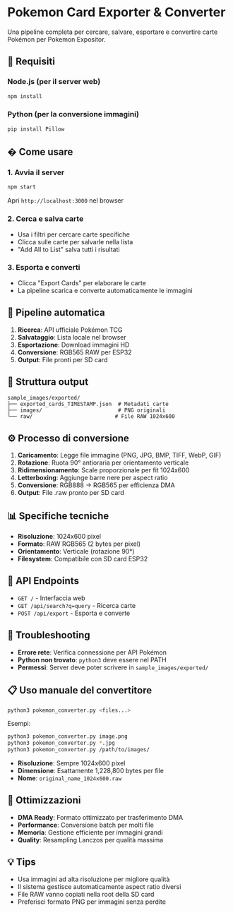 # Pokemon Card Exporter & Converter

Una pipeline completa per cercare, salvare, esportare e convertire carte Pokémon per Pokemon Expositor.

## 🚀 Requisiti

### Node.js (per il server web)
```bash
npm install
```

### Python (per la conversione immagini)
```bash
pip install Pillow
```

## � Come usare

### 1. Avvia il server
```bash
npm start
```
Apri `http://localhost:3000` nel browser

### 2. Cerca e salva carte
- Usa i filtri per cercare carte specifiche
- Clicca sulle carte per salvarle nella lista
- "Add All to List" salva tutti i risultati

### 3. Esporta e converti
- Clicca "Export Cards" per elaborare le carte
- La pipeline scarica e converte automaticamente le immagini

## 🔄 Pipeline automatica

1. **Ricerca**: API ufficiale Pokémon TCG
2. **Salvataggio**: Lista locale nel browser
3. **Esportazione**: Download immagini HD
4. **Conversione**: RGB565 RAW per ESP32
5. **Output**: File pronti per SD card

## 📁 Struttura output

```
sample_images/exported/
├── exported_cards_TIMESTAMP.json  # Metadati carte
├── images/                        # PNG originali
└── raw/                          # File RAW 1024x600
```

## ⚙️ Processo di conversione

1. **Caricamento**: Legge file immagine (PNG, JPG, BMP, TIFF, WebP, GIF)
2. **Rotazione**: Ruota 90° antioraria per orientamento verticale
3. **Ridimensionamento**: Scale proporzionale per fit 1024x600
4. **Letterboxing**: Aggiunge barre nere per aspect ratio
5. **Conversione**: RGB888 → RGB565 per efficienza DMA
6. **Output**: File .raw pronto per SD card

## 📊 Specifiche tecniche

- **Risoluzione**: 1024x600 pixel
- **Formato**: RAW RGB565 (2 bytes per pixel)
- **Orientamento**: Verticale (rotazione 90°)
- **Filesystem**: Compatibile con SD card ESP32

## 🔧 API Endpoints

- `GET /` - Interfaccia web
- `GET /api/search?q=query` - Ricerca carte
- `POST /api/export` - Esporta e converte

## 🐛 Troubleshooting

- **Errore rete**: Verifica connessione per API Pokémon
- **Python non trovato**: `python3` deve essere nel PATH
- **Permessi**: Server deve poter scrivere in `sample_images/exported/`

## 📋 Uso manuale del convertitore

```bash
python3 pokemon_converter.py <files...>
```

Esempi:
```bash
python3 pokemon_converter.py image.png
python3 pokemon_converter.py *.jpg
python3 pokemon_converter.py /path/to/images/
```
- **Risoluzione**: Sempre 1024x600 pixel
- **Dimensione**: Esattamente 1,228,800 bytes per file
- **Nome**: `original_name_1024x600.raw`

## 🎯 Ottimizzazioni

- **DMA Ready**: Formato ottimizzato per trasferimento DMA
- **Performance**: Conversione batch per molti file
- **Memoria**: Gestione efficiente per immagini grandi
- **Quality**: Resampling Lanczos per qualità massima

## 💡 Tips

- Usa immagini ad alta risoluzione per migliore qualità
- Il sistema gestisce automaticamente aspect ratio diversi
- File RAW vanno copiati nella root della SD card
- Preferisci formato PNG per immagini senza perdite
